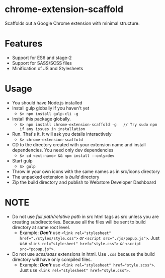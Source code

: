# chrome-extension-scaffold
Scaffolds out a Google Chrome extension with minimal structure.

# Features
- Support for ES6 and stage-2  
- Support for SASS/SCSS files  
- Minification of JS and Stylesheets  

# Usage
* You should have Node.js installed  
* Install gulp globally if you haven't yet  
  * ```$> npm install gulp-cli -g```  
* Install this package globally.  
  * ```$> npm install chrome-extension-scaffold -g   // Try sudo npm if any issues in installation ```  
* Run. That's it. It will ask you details interactively  
  * ```$> chrome-extension-scaffold```  
* CD to the directory created with your extension name and install dependencies. You need only dev dependencies  
  * ```$> cd <ext-name> && npm install --only=dev```  
* Start gulp  
  * ```$> gulp```  
* Throw in your own icons with the same names as in src/icons directory  
* The unpacked extension is _build_ directory  
* Zip the build directory and publish to Webstore Developer Dashboard  

# **NOTE**  
* Do not use _full path/relative path_ in src html tags as src unless you are creating subdirectories. Because all the files will be sent to build directory at same root level.
  * Example: **_Don't_** use `<link rel="stylesheet" href="./styles/style.css">` _or_ `<script src="./js/popup.js">`. Just use `<link rel="stylesheet" href="style.css">` _or_ `<script src="popup.js">`.   
* Do not use _scss/sass_ extensions in html. Use `.css` because the build directory will have only compiled files.
  * Example: **_Don't_** use `<link rel="stylesheet" href="style.scss">`. Just use `<link rel="stylesheet" href="style.css">`.
